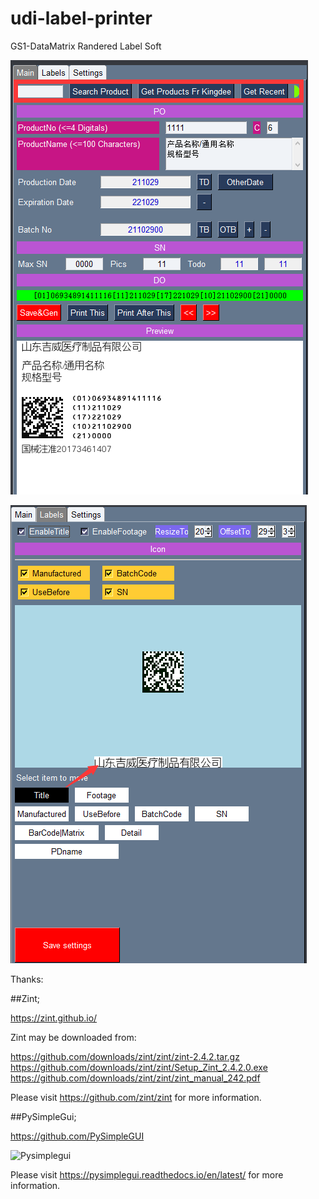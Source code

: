 # udi-label-printer
GS1-DataMatrix Randered Label Soft



![Main](https://github.com/weirros/udi-label-printer/blob/main/image2.png "MainPage")

![Designer](https://github.com/weirros/udi-label-printer/blob/main/image.png "PageDesigner")

Thanks:

##Zint;

https://zint.github.io/

Zint may be downloaded from:

https://github.com/downloads/zint/zint/zint-2.4.2.tar.gz
https://github.com/downloads/zint/zint/Setup_Zint_2.4.2.0.exe
https://github.com/downloads/zint/zint/zint_manual_242.pdf

Please visit https://github.com/zint/zint for more information.

##PySimpleGui;

https://github.com/PySimpleGUI

![Pysimplegui](https://raw.githubusercontent.com/PySimpleGUI/PySimpleGUI/master/images/for_readme/Logo%20with%20text%20for%20GitHub%20Top.png "Pysimplegui")


Please visit https://pysimplegui.readthedocs.io/en/latest/ for more information.
